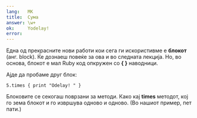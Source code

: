 ```yaml
---
lang:   MK
title:  Сума
answer: \w+
ok:     Yodelay!
error:
---
```


Една од прекрасните нови работи кои сега ги искористивме е __блокот__ (анг. block). Ќе дознаеш повеќе за ова и во следната лекција. Но, во основа, блокот е мал Ruby код опкружен со __{ }__ наводници.

Ајде да пробаме друг блок:

    5.times { print "Odelay! " }

Блоковите се секогаш поврзани за методи. Како кај __times__ методот, кој го зема блокот и го извршува
одново и одново. (Во нашиот пример, пет пати.)
